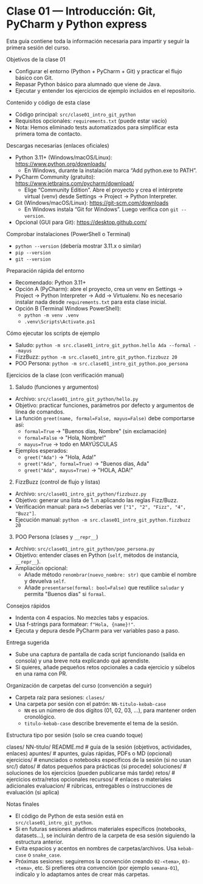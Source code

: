 # Clase 01 — Introducción: Git, PyCharm y Python express

Esta guía contiene toda la información necesaria para impartir y seguir la primera sesión del curso.

Objetivos de la clase 01
- Configurar el entorno (Python + PyCharm + Git) y practicar el flujo básico con Git.
- Repasar Python básico para alumnado que viene de Java.
- Ejecutar y entender los ejercicios de ejemplo incluidos en el repositorio.

Contenido y código de esta clase
- Código principal: `src/clase01_intro_git_python`
- Requisitos opcionales: `requirements.txt` (puede estar vacío)
- Nota: Hemos eliminado tests automatizados para simplificar esta primera toma de contacto.

Descargas necesarias (enlaces oficiales)
- Python 3.11+ (Windows/macOS/Linux): https://www.python.org/downloads/
  - En Windows, durante la instalación marca “Add python.exe to PATH”.
- PyCharm Community (gratuito): https://www.jetbrains.com/pycharm/download/
  - Elige “Community Edition”. Abre el proyecto y crea el intérprete virtual (venv) desde Settings → Project → Python Interpreter.
- Git (Windows/macOS/Linux): https://git-scm.com/downloads
  - En Windows instala “Git for Windows”. Luego verifica con `git --version`.
- Opcional (GUI para Git): https://desktop.github.com/

Comprobar instalaciones (PowerShell o Terminal)
- `python --version`  (debería mostrar 3.11.x o similar)
- `pip --version`
- `git --version`

Preparación rápida del entorno
- Recomendado: Python 3.11+
- Opción A (PyCharm): abre el proyecto, crea un venv en Settings → Project → Python Interpreter → Add → Virtualenv. No es necesario instalar nada desde `requirements.txt` para esta clase inicial.
- Opción B (Terminal Windows PowerShell):
  - `python -m venv .venv`
  - `.venv\Scripts\Activate.ps1`

Cómo ejecutar los scripts de ejemplo
- Saludo: `python -m src.clase01_intro_git_python.hello Ada --formal --mayus`
- FizzBuzz: `python -m src.clase01_intro_git_python.fizzbuzz 20`
- POO Persona: `python -m src.clase01_intro_git_python.poo_persona`

Ejercicios de la clase (con verificación manual)
1) Saludo (funciones y argumentos)
- Archivo: `src/clase01_intro_git_python/hello.py`
- Objetivo: practicar funciones, parámetros por defecto y argumentos de línea de comandos.
- La función `greet(name, formal=False, mayus=False)` debe comportarse así:
  - `formal=True` → "Buenos días, Nombre" (sin exclamación)
  - `formal=False` → "Hola, Nombre!"
  - `mayus=True` → todo en MAYÚSCULAS
- Ejemplos esperados:
  - `greet("Ada")` → "Hola, Ada!"
  - `greet("Ada", formal=True)` → "Buenos días, Ada"
  - `greet("Ada", mayus=True)` → "HOLA, ADA!"

2) FizzBuzz (control de flujo y listas)
- Archivo: `src/clase01_intro_git_python/fizzbuzz.py`
- Objetivo: generar una lista de 1..n aplicando las reglas Fizz/Buzz.
- Verificación manual: para `n=5` deberías ver `["1", "2", "Fizz", "4", "Buzz"]`.
- Ejecución manual: `python -m src.clase01_intro_git_python.fizzbuzz 20`

3) POO Persona (clases y `__repr__`)
- Archivo: `src/clase01_intro_git_python/poo_persona.py`
- Objetivo: entender clases en Python (`self`, métodos de instancia, `__repr__`).
- Ampliación opcional:
  - Añade método `renombrar(nuevo_nombre: str)` que cambie el nombre y devuelva `self`.
  - Añade `presentarse(formal: bool=False)` que reutilice `saludar` y permita "Buenos días" si `formal`.

Consejos rápidos
- Indenta con 4 espacios. No mezcles tabs y espacios.
- Usa f-strings para formatear: `f"Hola, {name}!"`.
- Ejecuta y depura desde PyCharm para ver variables paso a paso.

Entrega sugerida
- Sube una captura de pantalla de cada script funcionando (salida en consola) y una breve nota explicando qué aprendiste.
- Si quieres, añade pequeños retos opcionales a cada ejercicio y súbelos en una rama con PR.

Organización de carpetas del curso (convención a seguir)
- Carpeta raíz para sesiones: `clases/`
- Una carpeta por sesión con el patrón: `NN-titulo-kebab-case`
  - `NN` es un número de dos dígitos (01, 02, 03, ...), para mantener orden cronológico.
  - `titulo-kebab-case` describe brevemente el tema de la sesión.

Estructura tipo por sesión (solo se crea cuando toque)

clases/
  NN-titulo/
    README.md              # guía de la sesión (objetivos, actividades, enlaces)
    apuntes/               # apuntes, guías rápidas, PDFs o MD (opcional)
    ejercicios/            # enunciados o notebooks específicos de la sesión (si no usan src/)
    datos/                 # datos pequeños para prácticas (si procede)
    soluciones/            # soluciones de los ejercicios (pueden publicarse más tarde)
    retos/                 # ejercicios extra/retos opcionales
    recursos/              # enlaces o materiales adicionales
    evaluacion/            # rúbricas, entregables o instrucciones de evaluación (si aplica)

Notas finales
- El código de Python de esta sesión está en `src/clase01_intro_git_python`.
- Si en futuras sesiones añadimos materiales específicos (notebooks, datasets…), se incluirán dentro de la carpeta de esa sesión siguiendo la estructura anterior.
- Evita espacios y acentos en nombres de carpetas/archivos. Usa `kebab-case` o `snake_case`.
- Próximas sesiones: seguiremos la convención creando `02-<tema>`, `03-<tema>`, etc. Si prefieres otra convención (por ejemplo `semana-01`), indícalo y lo adaptamos antes de crear más carpetas.
